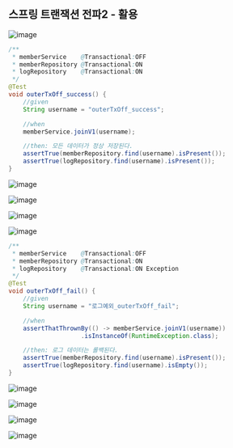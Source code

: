 ## **스프링 트랜잭션 전파2 - 활용**

![image](https://user-images.githubusercontent.com/79301439/211316867-09cc4bad-a1c6-4ce3-a444-2b6c715e4961.png)

```java
/**
 * memberService    @Transactional:OFF
 * memberRepository @Transactional:ON
 * logRepository    @Transactional:ON
 */
@Test
void outerTxOff_success() {
    //given
    String username = "outerTxOff_success";

    //when
    memberService.joinV1(username);

    //then: 모든 데이터가 정상 저장된다.
    assertTrue(memberRepository.find(username).isPresent());
    assertTrue(logRepository.find(username).isPresent());
}
```

![image](https://user-images.githubusercontent.com/79301439/211316992-6e05156f-9691-4fbd-9d42-0971b7109f59.png)

![image](https://user-images.githubusercontent.com/79301439/211317432-401708f1-4672-4cb1-ae60-4d36b7c2f49b.png)

![image](https://user-images.githubusercontent.com/79301439/211317642-17d20220-b48d-4264-9f9a-381983357736.png)

![image](https://user-images.githubusercontent.com/79301439/211317706-a744bedd-e87c-4893-b091-97f342fc7d77.png)

```java
/**
 * memberService    @Transactional:OFF
 * memberRepository @Transactional:ON
 * logRepository    @Transactional:ON Exception
 */
@Test
void outerTxOff_fail() {
    //given
    String username = "로그예외_outerTxOff_fail";

    //when
    assertThatThrownBy(() -> memberService.joinV1(username))
                    .isInstanceOf(RuntimeException.class);

    //then: 로그 데이터는 롤백된다.
    assertTrue(memberRepository.find(username).isPresent());
    assertTrue(logRepository.find(username).isEmpty());
}
```

![image](https://user-images.githubusercontent.com/79301439/211318166-6df2e835-36d6-4a49-aec5-aa4f3d4a70ff.png)

![image](https://user-images.githubusercontent.com/79301439/211318206-d0b1fcfc-0c47-490d-99cc-953ee5996ffa.png)

![image](https://user-images.githubusercontent.com/79301439/211318248-dc6388a4-2baa-409d-ada8-b76b6b74c535.png)

![image](https://user-images.githubusercontent.com/79301439/211318291-c474e738-c4a8-4dea-aeff-c44e0dd75b63.png)
